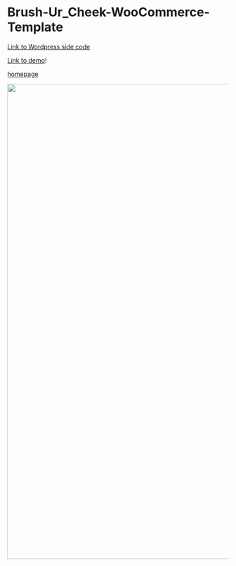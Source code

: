 # Brush-Ur_Cheek-WooCommerce-Template

[Link to Wordpress side code](https://github.com/dawidwojcik476/BrushUrCheek-WooCommerce-Template-Wordpress-Side)

[Link to demo](https://dawidwojcik476.github.io/Brush-Ur_Cheek-WooCommerce-Template)!


[homepage](https://user-images.githubusercontent.com/69675993/111916413-19990000-8a7b-11eb-908e-7eccacd163d0.png)


<img align="left" width="1920" height="1080" src="https://user-images.githubusercontent.com/69675993/111916413-19990000-8a7b-11eb-908e-7eccacd163d0.png">

